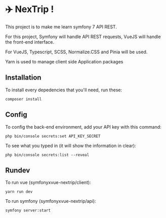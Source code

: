 # ✈️ NexTrip !

This project is to make me learn symfony 7 API REST.

For this project, Symfony will handle API REST requests, VueJS will handle the front-end interface.

For VueJS, Typescript, SCSS, Normalize.CSS and Pinia will be used.

Yarn is used to manage client side Application packages

## Installation

To install every depedencies that you'll need, run these:

```
composer install
```

## Config

To config the back-end environment, add your API key with this command:

```
php bin/console secrets:set API_KEY_SECRET
```

To see what you typed in (it will show the information in clear):

```
php bin/console secrets:list --reveal
```

## Rundev

To run vue (symfonyxvue-nextrip/client):

```
yarn run dev
```

To run symfony (symfonyxvue-nextrip/api):

```
symfony server:start
```
